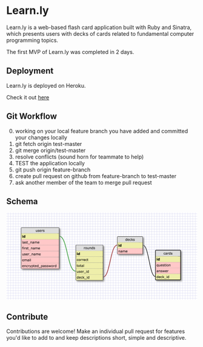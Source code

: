 # Learn.ly

Learn.ly is  a web-based flash card application built with Ruby and Sinatra, which presents users with decks of cards related to fundamental computer programming topics.

The first MVP of Learn.ly was completed in 2 days.

## Deployment

Learn.ly is deployed on Heroku.

Check it out [here](http://hidden-eyrie-65048.herokuapp.com/)

## Git Workflow

0. working on your local feature branch you have added and committed your changes locally
1. git fetch origin test-master
2. git merge origin/test-master
3. resolve conflicts (sound horn for teammate to help)
4. TEST the application locally
5. git push origin feature-branch
6. create pull request on github from feature-branch to test-master
7. ask another member of the team to merge pull request


## Schema

![schema](schema.png)

## Contribute

Contributions are welcome! Make an individual pull request for features you'd like to add to and keep descriptions short, simple and descriptive. 